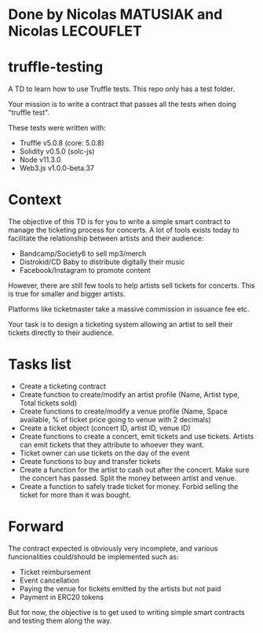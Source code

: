 # Done by Nicolas MATUSIAK and Nicolas LECOUFLET
# truffle-testing 

A TD to learn how to use Truffle tests. This repo only has a test folder.

Your mission is to write a contract that passes all the tests when doing "truffle test".

These tests were written with:
* Truffle v5.0.8 (core: 5.0.8)
* Solidity v0.5.0 (solc-js)
* Node v11.3.0
* Web3.js v1.0.0-beta.37

# Context
The objective of this TD is for you to write a simple smart contract to manage the ticketing process for concerts. A lot of tools exists today to facilitate the relationship between artists and their audience:
* Bandcamp/Society6 to sell mp3/merch
* Distrokid/CD Baby to distribute digitally their music
* Facebook/Instagram to promote content

However, there are still few tools to help artists sell tickets for concerts. This is true for smaller and bigger artists. 

Platforms like ticketmaster take a massive commission in issuance fee etc.

Your task is to design a ticketing system allowing an artist to sell their tickets directly to their audience.

# Tasks list
* Create a ticketing contract 
* Create function to create/modify an artist profile (Name, Artist type, Total tickets sold)
* Create functions to create/modify a venue profile (Name, Space available, % of ticket price going to venue with 2 decimals)
* Create a ticket object (concert ID, artist ID, venue ID)
* Create functions to create a concert, emit tickets and use tickets. Artists can emit tickets that they attribute to whoever they want.
* Ticket owner can use tickets on the day of the event
* Create functions to buy and transfer tickets  
* Create a function for the artist to cash out after the concert. Make sure the concert has passed. Split the money between artist and venue.
* Create a function to safely trade ticket for money. Forbid selling the ticket for more than it was bought.

# Forward
The contract expected is obviously very incomplete, and various funcionalities could/should be implemented such as:
* Ticket reimbursement
* Event cancellation
* Paying the venue for tickets emitted by the artists but not paid
* Payment in ERC20 tokens

But for now, the objective is to get used to writing simple smart contracts and testing them along the way.






